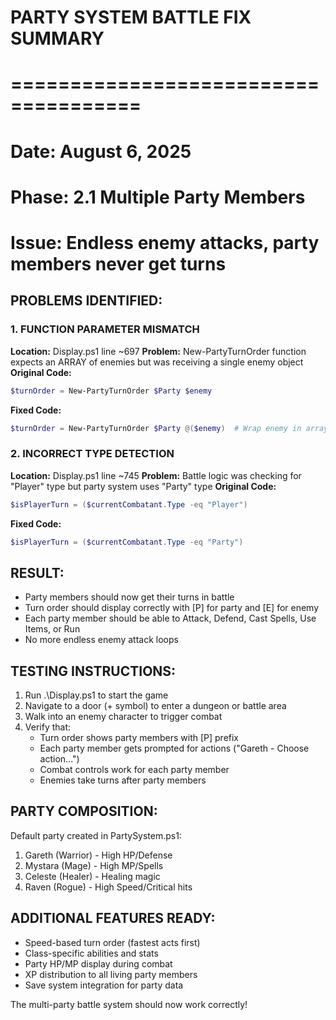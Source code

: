 # PARTY SYSTEM BATTLE FIX SUMMARY
# =====================================
# Date: August 6, 2025
# Phase: 2.1 Multiple Party Members
# Issue: Endless enemy attacks, party members never get turns

## PROBLEMS IDENTIFIED:

### 1. FUNCTION PARAMETER MISMATCH
**Location:** Display.ps1 line ~697
**Problem:** New-PartyTurnOrder function expects an ARRAY of enemies but was receiving a single enemy object
**Original Code:**
```powershell
$turnOrder = New-PartyTurnOrder $Party $enemy
```
**Fixed Code:**
```powershell
$turnOrder = New-PartyTurnOrder $Party @($enemy)  # Wrap enemy in array
```

### 2. INCORRECT TYPE DETECTION
**Location:** Display.ps1 line ~745
**Problem:** Battle logic was checking for "Player" type but party system uses "Party" type
**Original Code:**
```powershell
$isPlayerTurn = ($currentCombatant.Type -eq "Player")
```
**Fixed Code:**
```powershell
$isPlayerTurn = ($currentCombatant.Type -eq "Party")
```

## RESULT:
- Party members should now get their turns in battle
- Turn order should display correctly with [P] for party and [E] for enemy
- Each party member should be able to Attack, Defend, Cast Spells, Use Items, or Run
- No more endless enemy attack loops

## TESTING INSTRUCTIONS:

1. Run .\Display.ps1 to start the game
2. Navigate to a door (+ symbol) to enter a dungeon or battle area
3. Walk into an enemy character to trigger combat
4. Verify that:
   - Turn order shows party members with [P] prefix
   - Each party member gets prompted for actions ("Gareth - Choose action...")
   - Combat controls work for each party member
   - Enemies take turns after party members

## PARTY COMPOSITION:
Default party created in PartySystem.ps1:
1. Gareth (Warrior) - High HP/Defense
2. Mystara (Mage) - High MP/Spells  
3. Celeste (Healer) - Healing magic
4. Raven (Rogue) - High Speed/Critical hits

## ADDITIONAL FEATURES READY:
- Speed-based turn order (fastest acts first)
- Class-specific abilities and stats
- Party HP/MP display during combat
- XP distribution to all living party members
- Save system integration for party data

The multi-party battle system should now work correctly!
